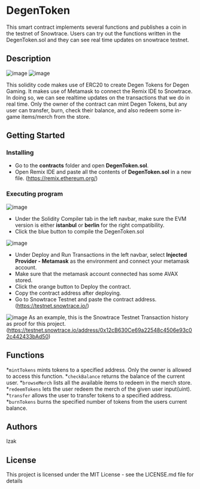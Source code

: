 # DegenToken

This smart contract implements several functions and publishes a coin in the testnet of Snowtrace. Users can try out the functions written in the DegenToken.sol and they can see real time updates on snowtrace testnet.

## Description
![image](https://github.com/user-attachments/assets/7604f27c-5d5b-411c-9f4e-981c4cf39b8a)
![image](https://github.com/user-attachments/assets/5fc50df4-1096-4d5e-b1d4-b8c40ba07a2f)

This solidity code makes use of ERC20 to create Degen Tokens for Degen Gaming. It makes use of Metamask to connect the Remix IDE to Snowtrace. In doing so, we can see realtime updates on the transactions that we do in real time. Only the owner of the contract can mint Degen Tokens, but any user can transfer, burn, check their balance, and also redeem some in-game items/merch from the store.

## Getting Started

### Installing

* Go to the **contracts** folder and open **DegenToken.sol**.
* Open Remix IDE and paste all the contents of **DegenToken.sol** in a new file. (https://remix.ethereum.org/)

### Executing program

![image](https://github.com/user-attachments/assets/39baf909-2758-4cbc-8b62-299db942ed6f)
* Under the Solidity Compiler tab in the left navbar, make sure the EVM version is either **istanbul** or **berlin** for the right compatibility.
* Click the blue button to compile the DegenToken.sol

![image](https://github.com/user-attachments/assets/14a3f16b-8e7d-47b5-815f-642e2e399c83)
* Under Deploy and Run Transactions in the left navbar, select **Injected Provider - Metamask** as the environment and connect your metamask account.
* Make sure that the metamask account connected has some AVAX stored.
* Click the orange button to Deploy the contract.
* Copy the contract address after deploying.
* Go to Snowtrace Testnet and paste the contract address. (https://testnet.snowtrace.io/)

![image](https://github.com/user-attachments/assets/9cb90789-0c0b-4272-9902-c3d0d11526bf)
As an example, this is the Snowtrace Testnet Transaction history as proof for this project. (https://testnet.snowtrace.io/address/0x12cB630Ce69a22548c4506e93c02c442433bAd50)

## Functions

*```mintTokens``` mints tokens to a specified address. Only the owner is allowed to access this function.
*```checkBalance``` returns the balance of the current user.
*```browseMerch``` lists all the available items to redeem in the merch store.
*```redeemTokens``` lets the user redeem the merch of the given user input(uint).
*```transfer``` allows the user to transfer tokens to a specified address.
*```burnTokens``` burns the specified number of tokens from the users current balance.

## Authors

Izak

## License

This project is licensed under the MIT License - see the LICENSE.md file for details
